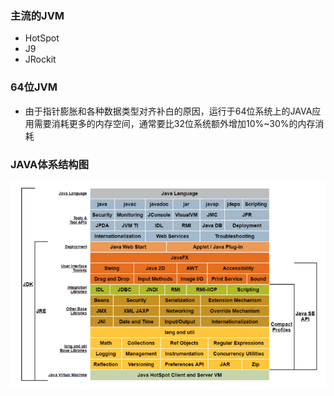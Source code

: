 ### 主流的JVM  ###

* HotSpot
* J9
* JRockit

### 64位JVM  ###

* 由于指针膨胀和各种数据类型对齐补白的原因，运行于64位系统上的JAVA应用需要消耗更多的内存空间，通常要比32位系统额外增加10%~30%的内存消耗

### JAVA体系结构图 ###


![](/assets/201707272228.png)

